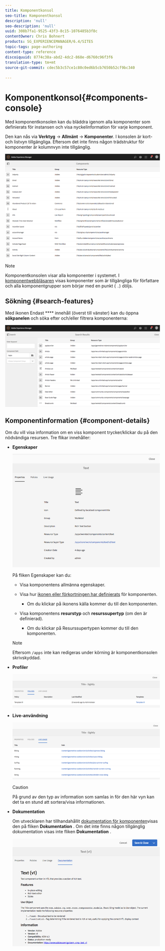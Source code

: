 ```yaml
---
title: Komponentkonsol
seo-title: Komponentkonsol
description: 'null'
seo-description: 'null'
uuid: 308b7fa1-9525-43f3-8c15-1076485b3f8c
contentOwner: Chris Bohnert
products: SG_EXPERIENCEMANAGER/6.4/SITES
topic-tags: page-authoring
content-type: reference
discoiquuid: 8774c38a-abd2-4dc2-868e-d6760c96f3f6
translation-type: tm+mt
source-git-commit: cdec5b3c57ce1c80c0ed6b5cb7650b52cf9bc340

---
```



# Komponentkonsol{#components-console}

Med komponentkonsolen kan du bläddra igenom alla komponenter som definierats för instansen och visa nyckelinformation för varje komponent.

Den kan nås via **Verktyg** -> **Allmänt** -> **Komponenter**. I konsolen är kort- och listvyn tillgängliga. Eftersom det inte finns någon trädstruktur för komponenter är kolumnvyn inte tillgänglig.

![chlimage_1-301](assets/chlimage_1-301.png)

>[!NOTE]
>
>Komponentkonsolen visar alla komponenter i systemet. I [komponentwebbläsaren](/help/sites-authoring/author-environment-tools.md#components-browser) visas komponenter som är tillgängliga för författare och alla komponentgrupper som börjar med en punkt ( `.`) döljs.

## Sökning {#search-features}

Med ikonen Endast **** innehåll (överst till vänster) kan du öppna **sökpanelen** och söka efter och/eller filtrera komponenterna:

![chlimage_1-302](assets/chlimage_1-302.png)

## Komponentinformation {#component-details}

Om du vill visa information om en viss komponent trycker/klickar du på den nödvändiga resursen. Tre flikar innehåller:

* **Egenskaper**

   ![screen_shot_2018-03-27at165847](assets/screen_shot_2018-03-27at165847.png)

   På fliken Egenskaper kan du:

   * Visa komponentens allmänna egenskaper.
   * Visa hur [ikonen eller förkortningen har definierats](/help/sites-developing/components-basics.md#component-icon-in-touch-ui) för komponenten.

      * Om du klickar på ikonens källa kommer du till den komponenten.
   * Visa komponentens **resurstyp** och **resurssupertyp** (om den är definierad).

      * Om du klickar på Resurssupertypen kommer du till den komponenten.
   >[!NOTE]
   >
   >Eftersom `/apps` inte kan redigeras under körning är komponentkonsolen skrivskyddad.

* **Profiler**

   ![chlimage_1-303](assets/chlimage_1-303.png)

* **Live-användning**

   ![chlimage_1-304](assets/chlimage_1-304.png)

   >[!CAUTION]
   >
   >På grund av den typ av information som samlas in för den här vyn kan det ta en stund att sortera/visa informationen.

* **Dokumentation**

   Om utvecklaren har tillhandahållit [dokumentation för komponenten](/help/sites-developing/developing-components.md#documenting-your-component)visas den på fliken **Dokumentation** . Om det inte finns någon tillgänglig dokumentation visas inte fliken **Dokumentation** .

   ![chlimage_1-305](assets/chlimage_1-305.png)

